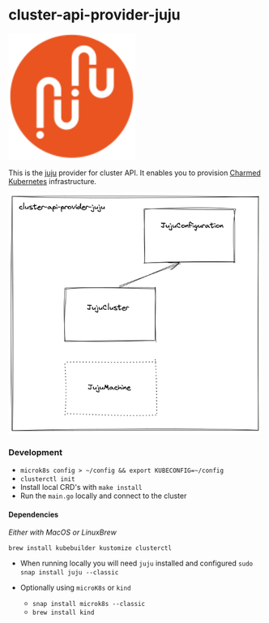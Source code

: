 # cluster-api-provider-juju

<img src="images/juju.svg" width="250">

This is the [juju](https://juju.is/) provider for cluster API.
It enables you to provision [Charmed Kubernetes](https://ubuntu.com/kubernetes) infrastructure.

<img src="images/provider.png" width="500">

### Development

- `microk8s config > ~/config && export KUBECONFIG=~/config`
- `clusterctl init`
- Install local CRD's with `make install`
- Run the `main.go` locally and connect to the cluster


#### Dependencies

_Either with MacOS or LinuxBrew_

```
brew install kubebuilder kustomize clusterctl
```

- When running locally you will need `juju` installed and configured `sudo snap install juju --classic`

- Optionally using `microK8s` or `kind`
  - `snap install microk8s --classic`
  - `brew install kind`
